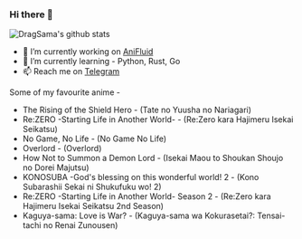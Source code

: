 ### Hi there 👋

![DragSama's github stats](https://github-readme-stats.vercel.app/api?username=dragsama&show_icons=true&theme=tokyonight)


- 🔭 I’m currently working on [AniFluid](https://t.me/AniFluidBot)
- 🌱 I’m currently learning - Python, Rust, Go
- 📫 Reach me on [Telegram](https://t.me/DragSama)

<!--
**DragSama/DragSama** is a ✨ _special_ ✨ repository because its `README.md` (this file) appears on your GitHub profile.

Here are some ideas to get you started:

- 🔭 I’m currently working on ...
- 🌱 I’m currently learning ...
- 👯 I’m looking to collaborate on ...
- 🤔 I’m looking for help with ...
- 💬 Ask me about ...
- 📫 How to reach me: ...
- 😄 Pronouns: ...
- ⚡ Fun fact: ...
-->

Some of my favourite anime -
<!-- anime_list_start-->
* The Rising of the Shield Hero - (Tate no Yuusha no Nariagari)
* Re:ZERO -Starting Life in Another World- - (Re:Zero kara Hajimeru Isekai Seikatsu)
* No Game, No Life - (No Game No Life)
* Overlord - (Overlord)
* How Not to Summon a Demon Lord - (Isekai Maou to Shoukan Shoujo no Dorei Majutsu)
* KONOSUBA -God's blessing on this wonderful world! 2 - (Kono Subarashii Sekai ni Shukufuku wo! 2)
* Re:ZERO -Starting Life in Another World- Season 2 - (Re:Zero kara Hajimeru Isekai Seikatsu 2nd Season)
* Kaguya-sama: Love is War? - (Kaguya-sama wa Kokurasetai?: Tensai-tachi no Renai Zunousen)
<!-- anime_list_end-->
